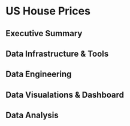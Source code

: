 # US House Prices
## Executive Summary

## Data Infrastructure & Tools

## Data Engineering

## Data Visualations & Dashboard

## Data Analysis
